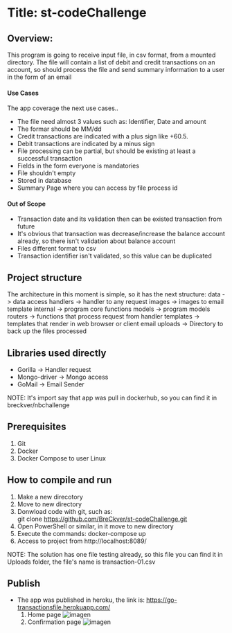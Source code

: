 # Title: st-codeChallenge
## Overview: 
This program is going to receive input file, in csv format, from a mounted directory. The file
will contain a list of debit and credit transactions on an account, so should process the file
and send summary information to a user in the form of an email

#### Use Cases
The app coverage the next use cases..
* The file need almost 3 values such as: Identifier, Date and amount
* The formar should be MM/dd 
* Credit transactions are indicated with a plus sign like +60.5. 
* Debit transactions are indicated by a minus sign
* File processing can be partial, but should be existing at least a successful transaction
* Fields in the form everyone is mandatories
* File shouldn't empty  
* Stored in database
* Summary Page where you can access by file process id 

#### Out of Scope
* Transaction date and its validation then can be existed transaction from future
* It's obvious that transaction was decrease/increase the balance account already, so there isn't validation about balance account
* Files different format to csv
* Transaction identifier isn't validated, so this value can be duplicated

## Project structure
The architecture in this moment is simple, so it has the next structure:
data                -> data access
handlers            -> handler to any request 
images              -> images to email template
internal            -> program core functions
models              -> program models 
routers             -> functions that process request from handler
templates           -> templates that render in web browser or client email
uploads             -> Directory to back up the files processed

## Libraries used directly
- Gorilla           -> Handler request
- Mongo-driver      -> Mongo access
- GoMail            -> Email Sender

NOTE: It's import say that app was pull in dockerhub, so you can find it in breckver/nbchallenge

## Prerequisites
1. Git
2. Docker
3. Docker Compose to user Linux 
## How to compile and run 
1. Make a new direcotory
2. Move to new directory
3. Donwload code with git, such as:  
    git clone https://github.com/BreCkver/st-codeChallenge.git 
4. Open PowerShell or similar, in it move to new directory 
5. Execute the commands:
	docker-compose up
6. Access to project from http://localhost:8089/

NOTE:
The solution has one file testing already, so this file you can find it in Uploads folder, the file's name is transaction-01.csv

## Publish
- The app was published in heroku, the link is:
    https://go-transactionsfile.herokuapp.com/
   1. Home page
  ![imagen](https://user-images.githubusercontent.com/59982584/171215650-9b1d82e5-0546-409c-af70-c5465ae9927d.png)
   2. Confirmation page
   ![imagen](https://user-images.githubusercontent.com/59982584/171215806-b9cac036-5bea-4f75-9581-3adeead87f8f.png)
